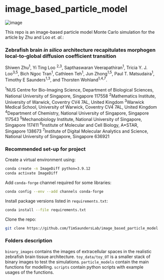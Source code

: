 # image_based_particle_model

![image](https://github.com/Yi-Ting-Loo/image_based_particle_model/assets/91601788/2e859787-c773-4d65-ad13-99726565de3a)


This repo is an image-based particle model Monte Carlo simulation for the article by Zhu and Loo $\textit{et. al.}$:

### Zebrafish brain $\textit{in silico}$ architecture recapitulates morphogen local-to-global diffusion coefficient transition

Shiwen Zhu<sup>1</sup>, Yi Ting Loo <sup>2,3</sup>, Sapthaswaran Veerapathiran<sup>1</sup>, Tricia Y. J. Loo<sup>3,5</sup>, Bich Ngoc Tran<sup>1</sup>, Cathleen Teh<sup>1</sup>, Jun Zhong<sup>1,5</sup>, Paul T. Matsudaira<sup>1</sup>, Timothy E Saunders<sup>1,3</sup>, and Thorsten Wohland<sup>1,4,7</sup>.

<sup>1</sup>NUS Centre for Bio-Imaging Science, Department of Biological Sciences, National University of Singapore, Singapore 117558
<sup>2</sup>Mathematics Institute, University of Warwick, Coventry CV4 7AL, United Kingdom
<sup>3</sup>Warwick Medical School, University of Warwick, Coventry CV4 7AL, United Kingdom
<sup>4</sup>Department of Chemistry, National University of Singapore, Singapore 117543
<sup>5</sup>Mechanobiology Institute, National University of Singapore, Singapore 117411
<sup>6</sup>Institute of Molecular and Cell Biology, A*STAR, Singapore 138673
<sup>7</sup>Institute of Digital Molecular Analytics and Science, National University of Singapore, Singapore 636921

### Recommended set-up for project

Create a virtual environment using:
```bash
conda create -n ImageDiff python=3.9.12
conda activate ImageDiff
```
Add `conda-forge` channel required for some libraries:
``` bash
conda config --env --add channels conda-forge
```
Install package versions listed in `requirements.txt`:
```bash
conda install --file requirements.txt
```
Clone the repo:
```bash
git clone https://github.com/TimSaundersLab/image_based_particle_model.git
```

### Folders description
`binary_images` contains the images of extracellular spaces in the realistic zebrafish brain tissue architecture.
`toy_data/toy_OT` is a smaller stack of binary images to test the simulations.
`particle_models` contain the main functions for modelling.
`scripts` contain python scripts with example usages of the functions.
